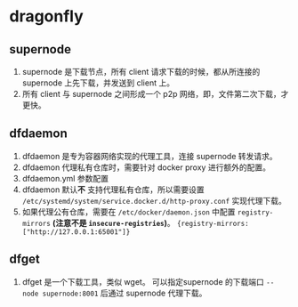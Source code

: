 # dragonfly

## supernode

1. supernode 是下载节点，所有 client 请求下载的时候，都从所连接的 supernode 上先下载，并发送到 client 上。
2. 所有 client 与 supernode 之间形成一个 p2p 网络，即，文件第二次下载，才更快。

## dfdaemon

1. dfdaemon 是专为容器网络实现的代理工具，连接 supernode 转发请求。
2. dfdaemon 代理私有仓库时，需要针对 docker proxy 进行额外的配置。
  1. dfdaemon.yml 参数配置
  2. dfdaemon 默认**不** 支持代理私有仓库，所以需要设置 `/etc/systemd/system/service.docker.d/http-proxy.conf` 实现代理下载。
3. 如果代理公有仓库，需要在 `/etc/docker/daemon.json` 中配置 `registry-mirrors` **(注意不是 `insecure-registries`)**。 `{registry-mirrors: ["http://127.0.0.1:65001"]}`

## dfget

1. dfget 是一个下载工具，类似 wget。 可以指定supernode 的下载端口 `--node supernode:8001` 后通过 supernode 代理下载。
